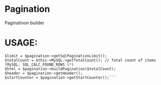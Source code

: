 # Pagination
Paginatinon builder

# USAGE: 

```$pagination = new Pagination('nameOfPagination');
$limit = $pagination->getSqlPaginationLimit();
$totalCount = $this->MySQL->getTotalCount(); // Total count of items (MySQL: SQL_CALC_FOUND_ROWS \*)
$html = $pagination->buildPagination($totalCount);
$header = $pagination->getHeader();
$startCounter = $pagination->getStartCounter();```

